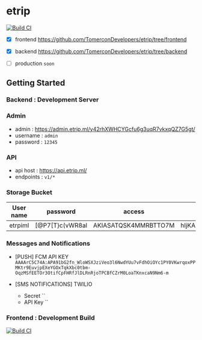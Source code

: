 # etrip


[![Build CI](https://img.shields.io/badge/download%20apk-v0.8-green.svg)](https://github.com/TomerconDevelopers/etrip/releases/download/v0.8-beta/app-release.apk)

- [x] frontend  https://github.com/TomerconDevelopers/etrip/tree/frontend

- [x] backend https://github.com/TomerconDevelopers/etrip/tree/backend

- [ ] production `soon`
## Getting Started

### Backend : Development Server
 
  ### Admin
 - admin : https://admin.etrip.ml/y42rhXWHCYGcfu6g3uqR7vkxqQZ7G5gt/
 - username : `admin`
 - password : `12345`
 
  ### API
  - api host : https://api.etrip.ml/
  - endpoints : `v1/*`
  
  ### Storage Bucket
  |User name 	| password 	| access 	| secret 	| login link 	|
|:---------:	|:--------:	|:------:	|:------:	|:----------:	|
|     etrpiml      	|    [@P7[T}c(vWR8al      	|    AKIASATQSK4MMRBTTO7M    	|       hIjKALJDkmiNypQdc0qVu8wwlk7L6DOTahPJPgfu 	|      https://138748778264.signin.aws.amazon.com/console      	|

 ### Messages and Notifications
 - [PUSH] FCM API KEY `AAAArC5C74A:APA91bG2fn_WloWSXJziVeo3l6NwdYUu7vFdhOiOYc1PY0VKwrqoxPPMKtr9EuvjpEXeYGOxTqkXbc0tbm-OqzMSfEETOr3OtifCpFHRfJlDLRnRjoTPCBfCZrM0LoaTKnxcaN9Nm6-m`
 
 - [SMS NOTIFICATIONS] TWILIO 
   - Secret ``
   - API Key ``
   
### Frontend : Development Build

[![Build CI](https://github.com/TomerconDevelopers/etrip/workflows/Flutter%20CI/badge.svg)](https://github.com/TomerconDevelopers/etrip/actions)




